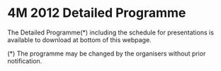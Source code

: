 # 4M 2012 Detailed Programme

The Detailed Programme(*) including the schedule for presentations is available to download at bottom of this webpage.




(*) The programme may be changed by the organisers without prior notification. 